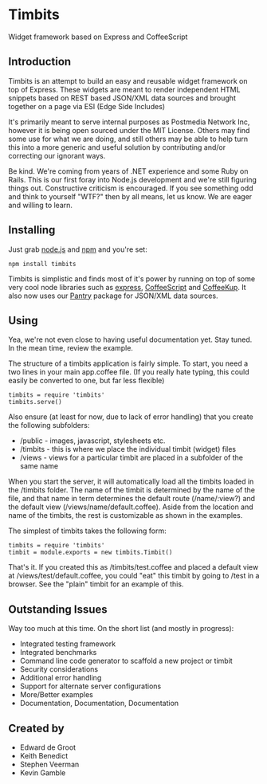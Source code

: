 # Timbits
Widget framework based on Express and CoffeeScript

## Introduction

Timbits is an attempt to build an easy and reusable widget framework on top of Express.  These widgets are meant to render independent HTML snippets based on REST based JSON/XML data sources and brought together on a page via ESI (Edge Side Includes)

It's primarily meant to serve internal purposes as Postmedia Network Inc, however it is being open sourced under the MIT License.  Others may find some use for what we are doing, and still others may be able to help turn this into a more generic and useful solution by contributing and/or correcting our ignorant ways.

Be kind.  We're coming from years of .NET experience and some Ruby on Rails.  This is our first foray into Node.js development and we're still figuring things out.  Constructive criticism is encouraged.  If you see something odd and think to yourself "WTF?" then by all means, let us know.  We are eager and willing to learn.

## Installing

Just grab [node.js](http://nodejs.org/#download) and [npm](http://github.com/isaacs/npm) and you're set:

	npm install timbits
	
Timbits is simplistic and finds most of it's power by running on top of some very cool node libraries such as [express](http://expressjs.com/), [CoffeeScript](http://coffeescript.org) and [CoffeeKup](http://coffeekup.org/).  It also now uses our [Pantry](https://github.com/Postmedia/pantry) package for JSON/XML data sources.  
## Using

Yea, we're not even close to having useful documentation yet.  Stay tuned.  In the mean time, review the example.

The structure of a timbits application is fairly simple.  To start, you need a two lines in your main app.coffee file.  (If you really hate typing, this could easily be converted to one, but far less flexible)

	timbits = require 'timbits'
	timbits.serve()

Also ensure (at least for now, due to lack of error handling) that you create the following subfolders:

* /public - images, javascript, stylesheets etc.
* /timbits - this is where we place the individual timbit (widget) files
* /views - views for a particular timbit are placed in a subfolder of the same name

When you start the server, it will automatically load all the timbits loaded in the /timbits folder.  The name of the timbit is determined by the name of the file, and that name in term determines the default route (/name/:view?) and the default view (/views/name/default.coffee).  Aside from the location and name of the timbits, the rest is customizable as shown in the examples.

The simplest of timbits takes the following form:

	timbits = require 'timbits'
	timbit = module.exports = new timbits.Timbit()

That's it.  If you created this as /timbits/test.coffee and placed a default view at /views/test/default.coffee, you could "eat" this timbit by going to /test in a browser.  See the "plain" timbit for an example of this.

## Outstanding Issues

Way too much at this time.  On the short list (and mostly in progress):

* Integrated testing framework
* Integrated benchmarks
* Command line code generator to scaffold a new project or timbit
* Security considerations
* Additional error handling
* Support for alternate server configurations
* More/Better examples
* Documentation, Documentation, Documentation

## Created by

* Edward de Groot
* Keith Benedict
* Stephen Veerman
* Kevin Gamble
